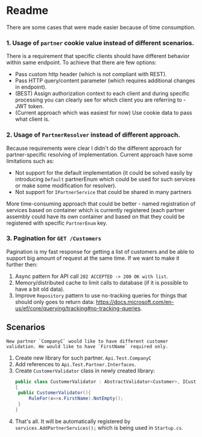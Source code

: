 # Readme

There are some cases that were made easier because of time consumption.

### 1. Usage of `partner` cookie value instead of different scenarios.

There is a requirement that specific clients should have different behavior within same endpoint. To achieve that there are few options:

* Pass custom http header (which is not compliant with REST).
* Pass HTTP query/content parameter (which requires additional changes in endpoint).
* (BEST) Assign authorization context to each client and during specific processing you can clearly see for which client you are referring to - JWT token.
* (Current approach which was easiest for now) Use cookie data to pass what client is.

### 2. Usage of `PartnerResolver` instead of different approach.

Because requirements were clear I didn't do the different approach for partner-specific resolving of implementation. Current approach have some limitations such
as:

- Not support for the default implementation (it could be solved easily by introducing `Default` partnerEnum which could be used for such services or make some
  modification for resolver).
- Not support for `IPartnerService` that could be shared in many partners

More time-consuming approach that could be better - named registration of services based on container which is currently registered (each partner assembly could
have its own container and based on that they could be registered with specific `PartnerEnum` key.

### 3. Pagination for `GET /Customers`

Pagination is my fast response for getting a list of customers and be able to support big amount of request at the same time. If we want to make it further
then:

1. Async pattern for API call `202 ACCEPTED -> 200 OK with list`.
2. Memory/distributed cache to limit calls to database (if it is possible to have a bit old data).
3. Improve `Repository` pattern to use no-tracking queries for things that should only goes to return
   data: https://docs.microsoft.com/en-us/ef/core/querying/tracking#no-tracking-queries.

## Scenarios

```
New partner `CompanyC` would like to have different customer validation. He would like to have `FirstName` required only.
```

1. Create new library for such partner. `Api.Test.CompanyC`
2. Add references to `Api.Test.Partner.Interfaces`.
3. Create `CustomerValidator` class in newly created library:
   ```c#
   public class CustomerValidator : AbstractValidator<Customer>, ICustomerValidator
   {
    public CustomerValidator(){
        RuleFor(x=>x.FirstName).NotEmpty();
    }
   }
   ```
4. That's all. It will be automatically registered by `services.AddPartnerServices();` which is being used in `Startup.cs`. 